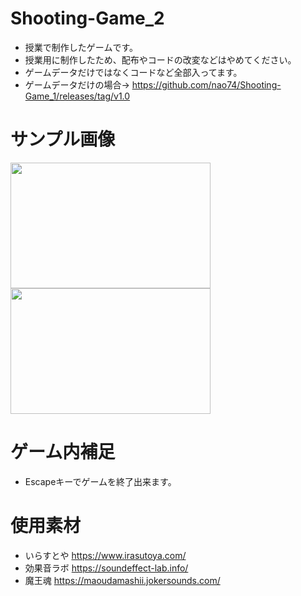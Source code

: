 # Shooting-Game_2
- 授業で制作したゲームです。
- 授業用に制作したため、配布やコードの改変などはやめてください。
- ゲームデータだけではなくコードなど全部入ってます。
- ゲームデータだけの場合→ https://github.com/nao74/Shooting-Game_1/releases/tag/v1.0

# サンプル画像
<img src="https://user-images.githubusercontent.com/38421007/85937948-80054d80-b943-11ea-8b8e-d6ebb9a43866.png" width="320px" height="201px">  <img src="https://user-images.githubusercontent.com/38421007/85937904-f786ad00-b942-11ea-9c7f-c90a88366e9b.png" width="320px" height="201px">

# ゲーム内補足
- Escapeキーでゲームを終了出来ます。

# 使用素材
- いらすとや
  https://www.irasutoya.com/
- 効果音ラボ
  https://soundeffect-lab.info/
- 魔王魂
  https://maoudamashii.jokersounds.com/
